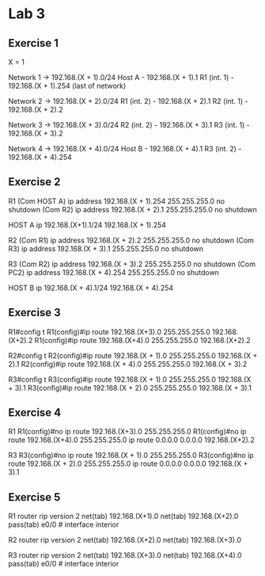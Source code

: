 # Lab 3

## Exercise 1
X = 1

Network 1 -> 192.168.(X + 1).0/24
Host A - 192.168.(X + 1).1
R1 (int. 1) - 192.168.(X + 1).254 (last of network)

Network 2 -> 192.168.(X + 2).0/24
R1 (int. 2) - 192.168.(X + 2).1
R2 (int. 1) - 192.168.(X + 2).2

Network 3 -> 192.168.(X + 3).0/24
R2 (int. 2) - 192.168.(X + 3).1
R3 (int. 1) - 192.168.(X + 3).2 

Network 4 -> 192.168.(X + 4).0/24
Host B - 192.168.(X + 4).1
R3 (int. 2) - 192.168.(X + 4).254



## Exercise 2

R1
(Com HOST A)
ip address 192.168.(X + 1).254 255.255.255.0
no shutdown
(Com R2)
ip address 192.168.(X + 2).1 255.255.255.0
no shutdown

HOST A
ip 192.168.(X+1).1/24 192.168.(X + 1).254

R2
(Com R1)
ip address 192.168.(X + 2).2 255.255.255.0
no shutdown
(Com R3)
ip address 192.168.(X + 3).1 255.255.255.0
no shutdown

R3
(Com R2)
ip address 192.168.(X + 3).2 255.255.255.0
no shutdown
(Com PC2)
ip address 192.168.(X + 4).254 255.255.255.0
no shutdown

HOST B
ip 192.168.(X + 4).1/24 192.168.(X + 4).254



## Exercise 3
R1#config t
R1(config)#ip route 192.168.(X+3).0 255.255.255.0 192.168.(X+2).2
R1(config)#ip route 192.168.(X+4).0 255.255.255.0 192.168.(X+2).2

R2#config t
R2(config)#ip route 192.168.(X + 1).0 255.255.255.0 192.168.(X + 2).1
R2(config)#ip route 192.168.(X + 4).0 255.255.255.0 192.168.(X + 3).2

R3#config t
R3(config)#ip route 192.168.(X + 1).0 255.255.255.0 192.168.(X + 3).1
R3(config)#ip route 192.168.(X + 2).0 255.255.255.0 192.168.(X + 3).1

## Exercise 4
R1
R1(config)#no ip route 192.168.(X+3).0 255.255.255.0 
R1(config)#no ip route 192.168.(X+4).0 255.255.255.0 
ip route 0.0.0.0 0.0.0.0 192.168.(X+2).2

R3
R3(config)#no ip route 192.168.(X + 1).0 255.255.255.0
R3(config)#no ip route 192.168.(X + 2).0 255.255.255.0
ip route 0.0.0.0 0.0.0.0 192.168.(X + 3).1

## Exercise 5
R1
    router rip
    version 2
    net(tab) 192.168.(X+1).0
    net(tab) 192.168.(X+2).0
    pass(tab) e0/0 # interface interior

R2
    router rip
    version 2
    net(tab) 192.168.(X+2).0
    net(tab) 192.168.(X+3).0

R3 
    router rip
    version 2
    net(tab) 192.168.(X+3).0
    net(tab) 192.168.(X+4).0
    pass(tab) e0/0 # interface interior